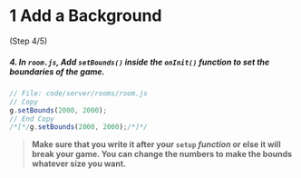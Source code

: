 # 1 Add a Background
 (Step 4/5)

##### 4. In `room.js`, Add `setBounds()` inside the `onInit()` function to set the boundaries of the game.

``` javascript
// File: code/server/rooms/room.js
// Copy
g.setBounds(2000, 2000);
// End Copy
/*[*/g.setBounds(2000, 2000);/*]*/
```

> **Make sure that you write it after your `setup` _function_ or else it will break your game. You can change the numbers to make the bounds whatever size you want.**